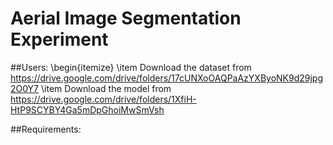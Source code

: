 # Aerial Image Segmentation Experiment

##Users:
\begin{itemize}
\item Download the dataset from https://drive.google.com/drive/folders/17cUNXoOAQPaAzYXByoNK9d29jpg2O0Y7
\item Download the model from https://drive.google.com/drive/folders/1XfiH-HtP9SCYBY4Ga5mDpGhoiMwSmVsh


##Requirements:

